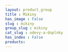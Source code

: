 ```yaml
---
layout: product_group
title : Mikiny
has_image : False
slug : mikiny
group_slug : mikiny
cat_slug : odevy-a-doplnky
has_index : False
products:
---
```


